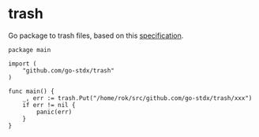 # trash

Go package to trash files, based on this [specification](https://specifications.freedesktop.org/trash-spec/1.0/). 

```
package main

import (
	"github.com/go-stdx/trash"
)

func main() {
	_, err := trash.Put("/home/rok/src/github.com/go-stdx/trash/xxx")
	if err != nil {
		panic(err)
	}
}
```
